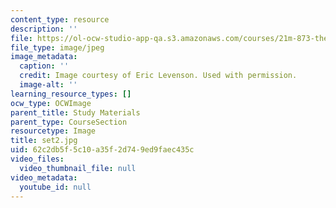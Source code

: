 ```yaml
---
content_type: resource
description: ''
file: https://ol-ocw-studio-app-qa.s3.amazonaws.com/courses/21m-873-theater-arts-topics-suburbia-january-iap-2008/62c2db5f5c10a35f2d749ed9faec435c_set2.jpg
file_type: image/jpeg
image_metadata:
  caption: ''
  credit: Image courtesy of Eric Levenson. Used with permission.
  image-alt: ''
learning_resource_types: []
ocw_type: OCWImage
parent_title: Study Materials
parent_type: CourseSection
resourcetype: Image
title: set2.jpg
uid: 62c2db5f-5c10-a35f-2d74-9ed9faec435c
video_files:
  video_thumbnail_file: null
video_metadata:
  youtube_id: null
---
```

